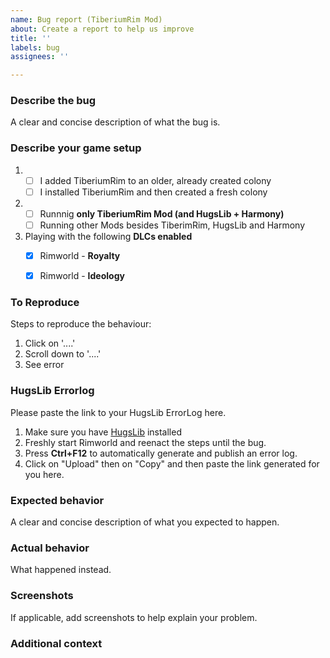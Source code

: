 ```yaml
---
name: Bug report (TiberiumRim Mod)
about: Create a report to help us improve
title: ''
labels: bug
assignees: ''

---
```


### **Describe the bug**
  <!--- This should be the last thing you fill out. Start with the other steps first and come back here after that! -->
A clear and concise description of what the bug is.

### **Describe your game setup**
  <!--- This can help us a lot! Please pick/replace whatever you see fit most! -->
1. - [ ] I added TiberiumRim to an older, already created colony 
   - [ ] I installed TiberiumRim and then created a fresh colony
2. - [ ] Runnnig **only TiberiumRim Mod (and HugsLib + Harmony)** 
   - [ ] Running other Mods besides TiberimRim, HugsLib and Harmony  <!--- No need to put the other mods here, we can see this in from the ErrorLog -->
3. Playing with the following **DLCs enabled**
   - [x] Rimworld - **Royalty**
   - [x] Rimworld - **Ideology**


### **To Reproduce**
Steps to reproduce the behaviour:
1. Click on '....'
2. Scroll down to '....'
3. See error

### **HugsLib Errorlog** 
Please paste the link to your HugsLib ErrorLog here.
 1. Make sure you have [HugsLib](https://steamcommunity.com/sharedfiles/filedetails/?id=818773962) installed
 2. Freshly start Rimworld and reenact the steps until the bug.
 3. Press **Ctrl+F12** to automatically generate and publish an error log.
 4. Click on "Upload" then on "Copy" and then paste the link generated for you here.


### **Expected behavior**
A clear and concise description of what you expected to happen.

### **Actual behavior**
What happened instead.

### **Screenshots**
If applicable, add screenshots to help explain your problem.

### **Additional context**
<!--- Add any other possibly helpful context about the problem here. -->


<!--- Now go op top and fill in the Description please :) -->
<!--- We really value your feedback. Thank you for taking your time and providing us with this helpful bug report!  -->
